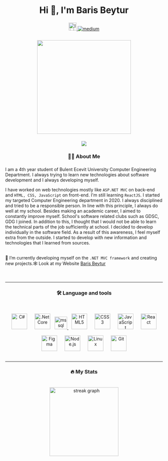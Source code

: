 <h1 align="center">Hi 👋, I'm Baris Beytur</h1>

###

<div align="center">
  <a href="https://www.linkedin.com/in/barisbeytur/" target="_blank">
    <img src="https://img.shields.io/static/v1?message=LinkedIn&logo=linkedin&label=&color=0077B5&logoColor=white&labelColor=&style=for-the-badge" height="25" alt="linkedin logo"  />
  </a>
<a href="https://medium.com/@beyturbaris" target="_blank">
<img src=https://img.shields.io/badge/medium-%23292929.svg?&style=for-the-badge&logo=medium&logoColor=white alt=medium style="margin-bottom: 5px;" />
</a>
</div>

###

<div align="center" object-fit"cover">
  <img height="300" src="https://i.hizliresim.com/kdlpyj4.jpg"  />
</div>


###

<div align="center">
<a href="https://visitorbadge.io/status?path=https%3A%2F%2Fgithub.com%2FBarisBeytur"><img src="https://api.visitorbadge.io/api/visitors?path=https%3A%2F%2Fgithub.com%2FBarisBeytur&labelColor=%23697689&countColor=%232ccce4&style=flat&labelStyle=lower" /></a>
</div>

###

<h3 align="center">👩‍💻 About Me</h3>



###

I am a 4th year student of Bulent Ecevit University Computer Engineering Department. I always trying to learn new technologies about software development and I always developing myself.

I have worked on web technologies mostly like `ASP.NET MVC` on back-end and `HTML, CSS, JavaScript` on front-end. I'm still learning `ReactJS`.
                 I started my targeted Computer Engineering department in 2020. I always disciplined
                 and tried to be a responsible person. In line with this principle, I always do well at my school.
                 Besides making an academic career, I aimed to constantly improve myself. School's software related clubs such as GDSC, GDG
                 I joined. In addition to this, I thought that I would not be able to learn the technical parts of the job sufficiently at school.
                 I decided to develop individually in the software field. As a result of this awareness, I feel myself extra from the outside.
                 I started to develop with new information and technologies that I learned from sources.

                 
                 
<br>🌱 I’m currently developing myself on the `.NET MVC framework` and creating new projects.🕸️ Look at my Website [Baris Beytur](https://barisbeytur.epizy.com/)

<be clear="both">
<br/>
<hr/>

<h3 align="center">🛠 Language and tools</h3>

###

<br clear="both">

<div align="center">
<a href="https://docs.microsoft.com/en-us/dotnet/csharp/" target="_blank"><img style="margin: 10px" src="https://profilinator.rishav.dev/skills-assets/csharp-original.svg" alt="C#" height="50" /></a>  
<a href="https://dotnet.microsoft.com/download" target="_blank"><img style="margin: 10px" src="https://profilinator.rishav.dev/skills-assets/dotnetcore.png" alt=".Net Core" height="50" /></a>
<a href="https://www.microsoft.com/en-us/sql-server" target="_blank" rel="noreferrer"> <img src="https://www.svgrepo.com/show/303229/microsoft-sql-server-logo.svg" alt="mssql" width="40" height="40"/> </a>
<a href="https://en.wikipedia.org/wiki/HTML5" target="_blank"><img style="margin: 10px" src="https://profilinator.rishav.dev/skills-assets/html5-original-wordmark.svg" alt="HTML5" height="50" /></a>  
<a href="https://www.w3schools.com/css/" target="_blank"><img style="margin: 10px" src="https://profilinator.rishav.dev/skills-assets/css3-original-wordmark.svg" alt="CSS3" height="50" /></a>
<a href="https://www.javascript.com/" target="_blank"><img style="margin: 10px" src="https://profilinator.rishav.dev/skills-assets/javascript-original.svg" alt="JavaScript" height="50" /></a>  
<a href="https://reactjs.org/" target="_blank"><img style="margin: 10px" src="https://profilinator.rishav.dev/skills-assets/react-original-wordmark.svg" alt="React" height="50" /></a>  
<a href="https://www.figma.com/" target="_blank"><img style="margin: 10px" src="https://profilinator.rishav.dev/skills-assets/figma-icon.svg" alt="Figma" height="50" /></a>  
<a href="https://nodejs.org/" target="_blank"><img style="margin: 10px" src="https://profilinator.rishav.dev/skills-assets/nodejs-original-wordmark.svg" alt="Node.js" height="50" /></a>  
<a href="https://www.linux.org/" target="_blank"><img style="margin: 10px" src="https://profilinator.rishav.dev/skills-assets/linux-original.svg" alt="Linux" height="50" /></a>  
<a href="https://github.com/" target="_blank"><img style="margin: 10px" src="https://profilinator.rishav.dev/skills-assets/git-scm-icon.svg" alt="Git" height="50" /></a>  
</div>

###

***

<h3 align="center">🔥 My Stats</h3>

###

<br clear="both">

<div align="center">
  <img src="https://streak-stats.demolab.com?user=bgraokmush&locale=en&mode=weekly&theme=dark&hide_border=true&border_radius=5&order=3" height="220" alt="streak graph"  />
</div>

###
